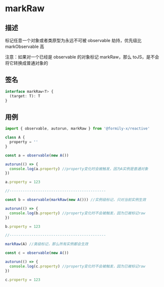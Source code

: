 # markRaw

## 描述

标记任意一个对象或者类原型为永远不可被 observable 劫持，优先级比 markObservable 高

注意：如果对一个已经是 observable 的对象标记 markRaw，那么 toJS，是不会将它转换成普通对象的

## 签名

```ts
interface markRaw<T> {
  (target: T): T
}
```

## 用例

```ts
import { observable, autorun, markRaw } from '@formily-x/reactive'

class A {
  property = ''
}

const a = observable(new A())

autorun(() => {
  console.log(a.property) //property变化时会被触发，因为A实例是普通对象
})

a.property = 123

//--------------------------------------------

const b = observable(markRaw(new A())) //实例级标记，只对当前实例生效

autorun(() => {
  console.log(b.property) //property变化时不会被触发，因为已被标记raw
})

b.property = 123

//--------------------------------------------

markRaw(A) //类级标记，那么所有实例都会生效

const c = observable(new A())

autorun(() => {
  console.log(c.property) //property变化时不会被触发，因为已被标记raw
})

c.property = 123
```
